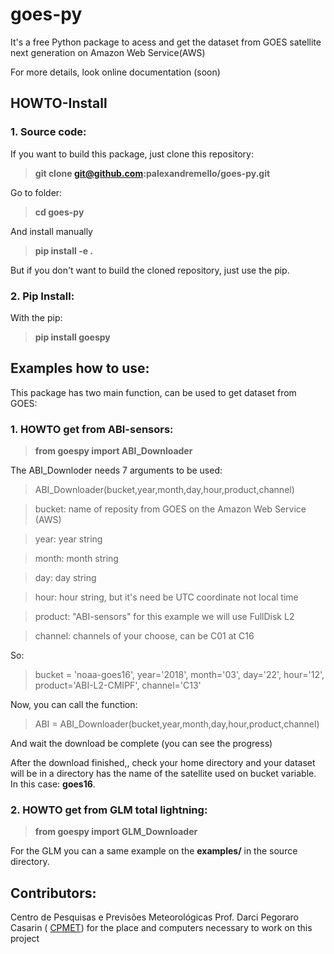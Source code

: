 # goes-py 

 It's a free Python package to acess and get the dataset from GOES satellite next generation on Amazon Web Service(AWS)
 
 For more details, look online documentation (soon)

## HOWTO-Install 
 
 ### 1. Source code:
 
 If you want to build this package, just clone this repository:

 >**git clone git@github.com:palexandremello/goes-py.git**

 Go to folder:

>**cd goes-py** 

 And install manually

>**pip install -e .**

But if you don't want to build the cloned repository, just use the pip.

 ### 2. Pip Install: 
 
  With the pip:
  
  > **pip install goespy**

 ## Examples how to use:

 This package has two main function, can be used to get dataset from GOES:

 ### 1. HOWTO get from ABI-sensors:
 
> **from goespy import ABI_Downloader**

The ABI_Downloder needs 7 arguments to be used:

>ABI_Downloader(bucket,year,month,day,hour,product,channel)

>bucket: name of reposity from GOES on the Amazon Web Service (AWS)

>year: year string 

>month: month string 

>day: day string

>hour: hour string, but it's need be UTC coordinate not local time

>product: "ABI-sensors" for this example we will use FullDisk L2

>channel: channels of your choose, can be C01 at C16

So:
>bucket = 'noaa-goes16', year='2018', month='03', day='22', hour='12', product='ABI-L2-CMIPF', channel='C13'

Now, you can call the function:
> ABI = ABI_Downloader(bucket,year,month,day,hour,product,channel)

And wait the download be complete (you can see the progress)

After the download finished,, check your home directory and your dataset will be in a directory has the name of  the satellite used on bucket variable. In this case: **goes16**.

 ### 2. HOWTO get from GLM total lightning:
 
> **from goespy import GLM_Downloader**

For the GLM you can a same example on the **examples/** in the source directory.

 ## Contributors: 
 Centro de Pesquisas e Previsões Meteorológicas Prof. Darci Pegoraro Casarin ( <a href="https://wp.ufpel.edu.br/cppmet/">CPMET</a>) for the place and computers necessary to work on this project 

